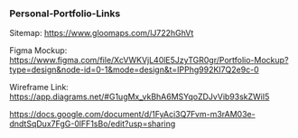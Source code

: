 ### Personal-Portfolio-Links


Sitemap: https://www.gloomaps.com/lJ722hGhVt


Figma Mockup: https://www.figma.com/file/XcVWKVjL40lE5JzyTGR0gr/Portfolio-Mockup?type=design&node-id=0-1&mode=design&t=IPPhg992KI7Q2e9c-0


Wireframe Link: https://app.diagrams.net/#G1ugMx_vkBhA6MSYqoZDJvVib93skZWiI5


https://docs.google.com/document/d/1FyAci3Q7Fvm-m3rAM03e-dndtSqDux7FgG-0lFF1sBo/edit?usp=sharing

